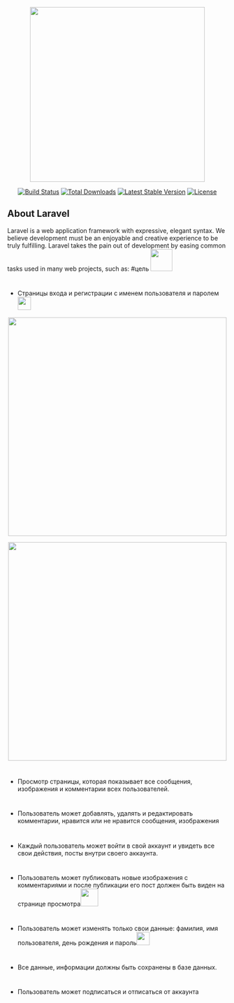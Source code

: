 <p align="center"><img src="https://res.cloudinary.com/dtfbvvkyp/image/upload/v1566331377/laravel-logolockup-cmyk-red.svg" width="400"></p>

<p align="center">
<a href="https://travis-ci.org/laravel/framework"><img src="https://travis-ci.org/laravel/framework.svg" alt="Build Status"></a>
<a href="https://packagist.org/packages/laravel/framework"><img src="https://poser.pugx.org/laravel/framework/d/total.svg" alt="Total Downloads"></a>
<a href="https://packagist.org/packages/laravel/framework"><img src="https://poser.pugx.org/laravel/framework/v/stable.svg" alt="Latest Stable Version"></a>
<a href="https://packagist.org/packages/laravel/framework"><img src="https://poser.pugx.org/laravel/framework/license.svg" alt="License"></a>
</p>

## About Laravel

Laravel is a web application framework with expressive, elegant syntax. We believe development must be an enjoyable and creative experience to be truly fulfilling. Laravel takes the pain out of development by easing common tasks used in many web projects, such as:
#цель <img src='https://cdn3.iconfinder.com/data/icons/e-commerce-set-01/64/checklist-1-512.png' width="50">


#
* 	Страницы входа и регистрации с именем пользователя и паролем <img src="https://cdn1.iconfinder.com/data/icons/flat-and-simple-part-1/128/check_square-512.png" width="30">
<p align="center"><img src="https://miro.medium.com/max/1375/1*C7mhyvvlq2pS8DPeLZmAGw.png" width="500"></p>
<p align="center"><img src="https://sujipthapa.co/media/77/1528649599.5.6_login-min.jpg" width="500"></p>


#
*	Просмотр страницы, которая показывает все сообщения, изображения и комментарии всех пользователей. 

#
* 	Пользователь может добавлять, удалять и редактировать комментарии, нравится или не нравится сообщения, изображения

# 
* 	Каждый пользователь может войти в свой аккаунт и увидеть все свои действия, посты внутри своего аккаунта.

#
* 	Пользователь может публиковать новые изображения с комментариями и после публикации его пост должен быть виден на странице просмотра<img src="https://cdn4.iconfinder.com/data/icons/business-2-7/512/sand_clock-512.png" width="40">

#
* 	Пользователь может изменять только свои данные: фамилия, имя пользователя, день рождения и пароль<img src="https://cdn1.iconfinder.com/data/icons/flat-and-simple-part-1/128/check_square-512.png" width="30">

#
* 	Все данные, информации должны быть сохранены в базе данных.

#
* 	Пользователь может подписаться и отписаться от аккаунта

